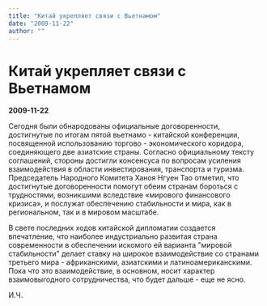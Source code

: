 ```yaml
---
title: "Китай укрепляет связи с Вьетнамом"
date: "2009-11-22"
author: ""
---
```


# Китай укрепляет связи с Вьетнамом

**2009-11-22** 

Сегодня были обнародованы официальные договоренности, достигнутые по итогам пятой вьетнамо - китайской конференции, посвященной использованию торгово - экономического коридора, соединяющего две азиатские страны. Согласно официальному тексту соглашений, стороны достигли консенсуса по вопросам усиления взаимодействия в области инвестирования, транспорта и туризма. Председатель Народного Комитета Ханоя Нгуен Тао отметил, что достигнутые договоренности помогут обеим странам бороться с трудностями, возникшими вследствие «мирового финансового кризиса», и послужат обеспечению стабильности и мира, как в региональном, так и в мировом масштабе.

В свете последних ходов китайской дипломатии создается впечатление, что наиболее индустриально развитая страна современности в обеспечении искомого ей варианта "мировой стабильности" делает ставку на широкое взаимодействие со странами третьего мира - африканскими, азиатскими и латиноамериканскими. Пока что это взаимодействие, в основном, носит характер взаимовыгодного сотрудничества, что будет дальше - еще не ясно.

И.Ч.
